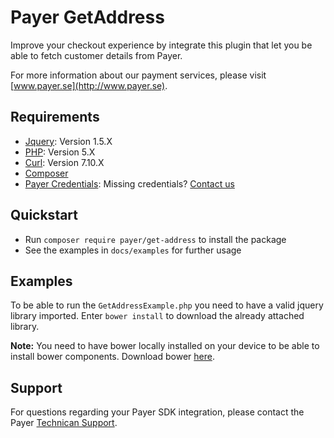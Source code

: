 # Payer GetAddress

Improve your checkout experience by integrate this plugin that let you be able to fetch customer details from Payer.

For more information about our payment services, please visit [www.payer.se](http://www.payer.se).

## Requirements

  * [Jquery](http://jquery.com): Version 1.5.X
  * [PHP](http://php.org): Version 5.X
  * [Curl](https://curl.haxx.se/): Version 7.10.X
  * [Composer](https://getcomposer.org)
  * [Payer Credentials](https://payer.se): Missing credentials? [Contact us](mailto:teknik@payer.se)

## Quickstart

  * Run `composer require payer/get-address` to install the package
  * See the examples in `docs/examples` for further usage

## Examples
To be able to run the `GetAddressExample.php` you need to have a valid jquery library imported. Enter `bower install` to download the already attached library.

**Note:** You need to have bower locally installed on your device to be able to install bower components. Download bower [here](https://bower.io/).


## Support

For questions regarding your Payer SDK integration, please contact the Payer [Technican Support](mailto:teknik@payer.se).